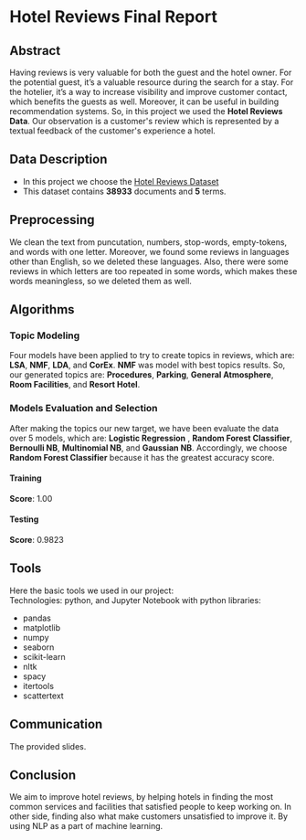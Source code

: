 # Hotel Reviews Final Report


## Abstract 
Having reviews is very valuable for both the guest and the hotel owner. For the potential guest, it’s a valuable resource during the search for a stay. For the hotelier, it’s a way to increase visibility and improve customer contact, which benefits the guests as well. Moreover, it can be useful in building recommendation systems. 
So, in this project we used the **Hotel Reviews Data**. Our observation is a customer's review which is represented by a textual feedback of the customer's experience a hotel.

## Data Description 

- In this project we choose the [Hotel Reviews Dataset](https://github.com/RaihanAk/Hotel-Review-Sentiment-Analysis_MachineLearning)
- This dataset contains **38933** documents and **5** terms.<br/>


## Preprocessing 
We clean the text from puncutation, numbers, stop-words, empty-tokens, and words with one letter. Moreover, we found some reviews in languages other
than English, so we deleted these languages. Also, there were some reviews in which letters are too repeated in some words, which makes these words meaningless, so we deleted them as well.


## Algorithms
### Topic Modeling
Four models have been applied to try to create topics in reviews, which are: **LSA**, **NMF**, **LDA**, and **CorEx**. **NMF** was model with best topics results. 
So, our generated topics are: **Procedures**, **Parking**, **General Atmosphere**, **Room Facilities**, and **Resort Hotel**.


### Models Evaluation and Selection 
After making the topics our new target, we have been evaluate the data over 5 models, which are: __Logistic Regression__ , __Random Forest Classifier__, __Bernoulli NB__, __Multinomial NB__, 
and __Gaussian NB__.
Accordingly, we choose __Random Forest Classifier__ because it has the greatest accuracy score. 

#### Training
__Score__: 1.00<br/>

#### Testing
__Score__:  0.9823<br/>

## Tools
Here the basic tools we used in our project: <br/>
Technologies: python, and Jupyter Notebook with python libraries:

- pandas
- matplotlib
- numpy
- seaborn
- scikit-learn
- nltk
- spacy
- itertools
- scattertext

## Communication 
The provided slides.

## Conclusion 
We aim to improve hotel reviews, by helping hotels in finding the most common services and facilities that satisfied people to keep working on. In other side, finding also what make 
customers unsatisfied to improve it. By using NLP as a part of machine learning.  
